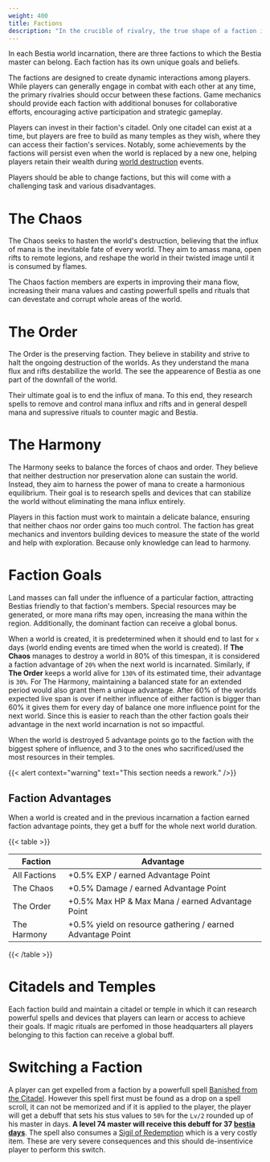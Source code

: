 ```yaml
---
weight: 400
title: Factions
description: "In the crucible of rivalry, the true shape of a faction is forged—not by its victories, but by the bonds its members choose to honor.<br>— Seraphine, Keeper of the Citadel"
---
```


In each Bestia world incarnation, there are three factions to which the Bestia master can belong. Each faction has its own unique goals and beliefs.

The factions are designed to create dynamic interactions among players. While players can generally engage in combat with each other at any time, the primary rivalries should occur between these factions. Game mechanics should provide each faction with additional bonuses for collaborative efforts, encouraging active participation and strategic gameplay.

Players can invest in their faction's citadel. Only one citadel can exist at a time, but players are free to build as many temples as they wish, where they can access their faction's services. Notably, some achievements by the factions will persist even when the world is replaced by a new one, helping players retain their wealth during [world destruction](/docs/mechanics/doomsday) events.

Players should be able to change factions, but this will come with a challenging task and various disadvantages.

# The Chaos

The Chaos seeks to hasten the world's destruction, believing that the influx of mana is the inevitable fate of every world. They aim to amass mana, open rifts to remote legions, and reshape the world in their twisted image until it is consumed by flames.

The Chaos faction members are experts in improving their mana flow, increasing their mana values and casting powerfull spells and rituals that can devestate and corrupt whole areas of the world.

# The Order

The Order is the preserving faction. They believe in stability and strive to halt the ongoing destruction of the worlds. As they understand the mana flux and rifts destabilize the world. The see the appearence of Bestia as one part of the downfall of the world.

Their ultimate goal is to end the influx of mana. To this end, they research spells to remove and control mana influx and rifts and in general despell mana and supressive rituals to counter magic and Bestia.

# The Harmony

The Harmony seeks to balance the forces of chaos and order. They believe that neither destruction nor preservation alone can sustain the world. Instead, they aim to harness the power of mana to create a harmonious equilibrium. Their goal is to research spells and devices that can stabilize the world without eliminating the mana influx entirely.

Players in this faction must work to maintain a delicate balance, ensuring that neither chaos nor order gains too much control. The faction has great mechanics and inventors building devices to measure the state of the world and help with exploration. Because only knowledge can lead to harmony.

# Faction Goals

Land masses can fall under the influence of a particular faction, attracting Bestias friendly to that faction's members. Special resources may be generated, or more mana rifts may open, increasing the mana within the region. Additionally, the dominant faction can receive a global bonus.

When a world is created, it is predetermined when it should end to last for `x` days (world ending events are timed when the world is created). If **The Chaos** manages to destroy a world in 80% of this timespan, it is considered a faction advantage of `20%` when the next world is incarnated. Similarly, if **The Order** keeps a world alive for `130%` of its estimated time, their advantage is `30%`. For The Harmony, maintaining a balanced state for an extended period would also grant them a unique advantage. After 60% of the worlds expected live span is over if neither influence of either faction is bigger than 60% it gives them for every day of balance one more influence point for the next world. Since this is easier to reach than the other faction goals their advantage in the next world incarnation is not so impactful.

When the world is destroyed 5 advantage points go to the faction with the biggest sphere of influence, and 3 to the ones who sacrificed/used the most resources in their temples.

{{< alert context="warning" text="This section needs a rework." />}}

## Faction Advantages

When a world is created and in the previous incarnation a faction earned faction advantage points, they get a buff for the whole next world duration.

{{< table >}}

| Faction      | Advantage                                                  |
| ------------ | ---------------------------------------------------------- |
| All Factions | +0.5% EXP / earned Advantage Point                         |
| The Chaos    | +0.5% Damage / earned Advantage Point                      |
| The Order    | +0.5% Max HP & Max Mana / earned Advantage Point           |
| The Harmony  | +0.5% yield on resource gathering / earned Advantage Point |

{{< /table >}}

# Citadels and Temples

Each faction build and maintain a citadel or temple in which it can research powerful spells and devices that players can learn or access to achieve their goals.
If magic rituals are perfomed in those headquarters all players belonging to this faction can receive a global buff.

# Switching a Faction

A player can get expelled from a faction by a powerfull spell [Banished from the Citadel](/docs/mechanics/attack-list/#banished-from-the-citadel). However this spell first must be found as a drop on a spell scroll, it can not be memorized and if it is applied to the player, the player will get a debuff that sets his stus values to `50%` for the `Lv/2` rounded up of his master in days. **A level 74 master will receive this debuff for 37 [bestia days](/docs/mechanics/environment/#in-game-time)**. The spell also consumes a [Sigil of Redemption](/docs/mechanics/equip-list/#sigil-of-redemption) which is a very costly item.
These are very severe consequences and this should de-insentivice player to perform this switch.

